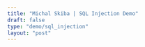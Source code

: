 ```yaml
---
title: "Michal Skiba | SQL Injection Demo"
draft: false
type: "demo/sql_injection"
layout: "post"
---
```

